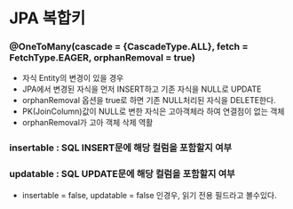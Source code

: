 # JPA 복합키

### @OneToMany(cascade = {CascadeType.ALL}, fetch = FetchType.EAGER, orphanRemoval = true)
  - 자식 Entity의 변경이 있을 경우
  - JPA에서 변경된 자식을 먼저 INSERT하고 기존 자식을 NULL로 UPDATE
  - orphanRemoval 옵션을 true로 하면 기존 NULL처리된 자식을 DELETE한다.
  - PK(JoinColumn)값이 NULL로 변한 자식은 고아객체라 하여 연결점이 없는 객체
  - orphanRemoval가 고아 객체 삭제 역활

### insertable : SQL INSERT문에 해당 컬럼을 포함할지 여부
### updatable : SQL UPDATE문에 해당 컬럼을 포함할지 여부
  - insertable = false, updatable = false 인경우, 읽기 전용 필드라고 볼수있다.

 
